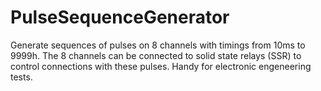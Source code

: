 # PulseSequenceGenerator
Generate sequences of pulses on 8 channels with timings from 10ms to 9999h. The 8 channels can be connected to solid state relays (SSR) to control connections with these pulses. Handy for electronic engeneering tests.
